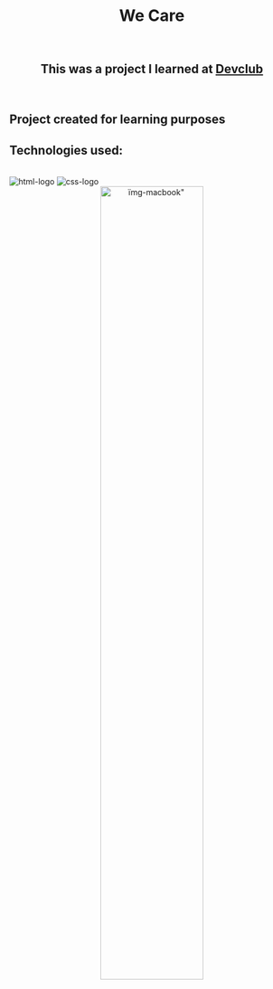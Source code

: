 <h1 align="center">We Care</h1>
<br>
<h2 align="center">This was a project I learned at <a href="http://rodolfomori.com.br/devclup">Devclub</a></h2>
<br>
<h2>Project created for learning purposes</h2>
<h2>Technologies used:</h2>
<br>
<img src="https://img.shields.io/badge/HTML5-E34F26?style=for-the-badge&logo=html5&logoColor=white" alt="html-logo">
<img src="https://img.shields.io/badge/CSS3-1572B6?style=for-the-badge&logo=css3&logoColor=white" alt="css-logo">

<div align="center">
<img src="https://github.com/paulosadev/We-Care/blob/main/assets/Macbook%20Mockup%20Front%20View%20UV.png?raw=true" alt=ïmg-macbook" height=60% width=60%>
</div>
